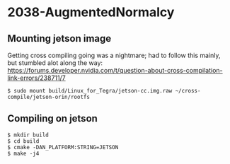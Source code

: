 # 2038-AugmentedNormalcy

## Mounting jetson image

Getting cross compiling going was a nightmare; had to follow this mainly, but stumbled alot along the way:
https://forums.developer.nvidia.com/t/question-about-cross-compilation-link-errors/238711/7

```
$ sudo mount build/Linux_for_Tegra/jetson-cc.img.raw ~/cross-compile/jetson-orin/rootfs
```

## Compiling on jetson

```
$ mkdir build
$ cd build
$ cmake -DAN_PLATFORM:STRING=JETSON
$ make -j4
```